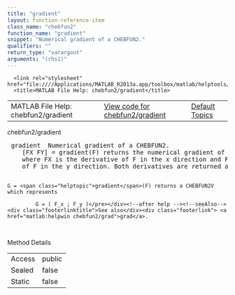 ```yaml
---
title: "gradient"
layout: function-reference-item
class_name: "chebfun2"
function_name: "gradient"
snippet: "Numerical gradient of a CHEBFUN2."
qualifiers: ""
return_type: "varargout"
arguments: "(rhs1)"
---
```


<html>
   <head>
      <meta http-equiv="Content-Type" content="text/html; charset=utf-8">
   
      <link rel="stylesheet" href="file:////Applications/MATLAB_R2013a.app/toolbox/matlab/helptools/private/helpwin.css">
      <title>MATLAB File Help: chebfun2/gradient</title>
   </head>
   <body>
      <!--Single-page help-->
      <table border="0" cellspacing="0" width="100%">
         <tr class="subheader">
            <td class="headertitle">MATLAB File Help: chebfun2/gradient</td>
            <td class="subheader-left"><a href="matlab:edit chebfun2/gradient">View code for chebfun2/gradient</a></td>
            <td class="subheader-right"><a href="matlab:helpwin">Default Topics</a></td>
         </tr>
      </table>
      <div class="title">chebfun2/gradient</div>
      <div class="helptext"><pre><!--helptext --> <span class="helptopic">gradient</span>  Numerical gradient of a CHEBFUN2. 
    [FX FY] = <span class="helptopic">gradient</span>(F) returns the numerical gradient of the CHEBFUN2 F,
    where FX is the derivative of F in the x direction and FY is the derivative
    of F in the y direction. Both derivatives are returned as CHEBFUN2 objects.
 
    G = <span class="helptopic">gradient</span>(F) returns a CHEBFUN2V which represents
  
             G = ( F_x ; F_y )</pre></div><!--after help --><!--seeAlso--><div class="footerlinktitle">See also</div><div class="footerlink"> <a href="matlab:helpwin chebfun2/grad">grad</a>.
</div>
      <!--Method-->
      <div class="sectiontitle">Method Details</div>
      <table class="class-details">
         <tr>
            <td class="class-detail-label">Access</td>
            <td>public</td>
         </tr>
         <tr>
            <td class="class-detail-label">Sealed</td>
            <td>false</td>
         </tr>
         <tr>
            <td class="class-detail-label">Static</td>
            <td>false</td>
         </tr>
      </table>
   </body>
</html>
